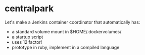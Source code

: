 # centralpark
Let's make a Jenkins container coordinator that automatically has:

* a standard volume mount in $HOME/.dockervolumes/
* a startup script
* uses 12 factor!
* prototype in ruby, implement in a compiled language

